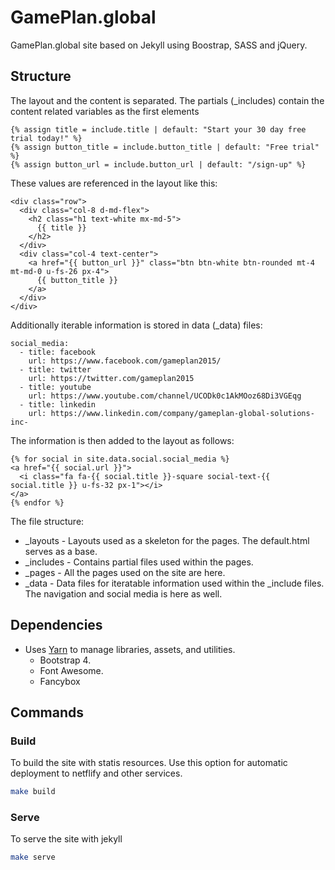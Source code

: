 GamePlan.global
===============


GamePlan.global site based on Jekyll using Boostrap, SASS and jQuery.


## Structure

The layout and the content is separated. 
The partials (_includes) contain the content related variables as the first elements
~~~
{% assign title = include.title | default: "Start your 30 day free trial today!" %}
{% assign button_title = include.button_title | default: "Free trial" %}
{% assign button_url = include.button_url | default: "/sign-up" %}
~~~

These values are referenced in the layout like this:

~~~
<div class="row">
  <div class="col-8 d-md-flex">
    <h2 class="h1 text-white mx-md-5">
      {{ title }}
    </h2>
  </div>
  <div class="col-4 text-center">
    <a href="{{ button_url }}" class="btn btn-white btn-rounded mt-4 mt-md-0 u-fs-26 px-4">
      {{ button_title }}
    </a>
  </div>
</div>
~~~

Additionally iterable information is stored in data (_data) files:
~~~
social_media:
  - title: facebook
    url: https://www.facebook.com/gameplan2015/
  - title: twitter
    url: https://twitter.com/gameplan2015
  - title: youtube
    url: https://www.youtube.com/channel/UCODk0c1AkMOoz68Di3VGEqg
  - title: linkedin
    url: https://www.linkedin.com/company/gameplan-global-solutions-inc-
~~~

The information is then added to the layout as follows:
~~~
{% for social in site.data.social.social_media %}
<a href="{{ social.url }}">
  <i class="fa fa-{{ social.title }}-square social-text-{{ social.title }} u-fs-32 px-1"></i>
</a>
{% endfor %}
~~~

The file structure:
- _layouts - Layouts used as a skeleton for the pages. The default.html serves as a base.
- _includes - Contains partial files used within the pages. 
- _pages - All the pages used on the site are here.
- _data - Data files for iteratable information used within the _include files. The navigation and social media is here as well.



## Dependencies
- Uses [Yarn](https://github.com/yarnpkg/yarn) to manage libraries, assets, and utilities.
  - Bootstrap 4.
  - Font Awesome.
  - Fancybox


## Commands

### Build

To build the site with statis resources. Use this option for automatic deployment to netflify and other services.
~~~ bash
make build
~~~

### Serve
To serve the site with jekyll
~~~ bash
make serve
~~~


